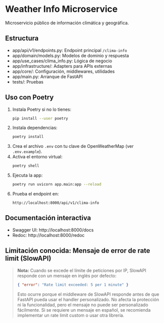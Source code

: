 # Weather Info Microservice

Microservicio público de información climática y geográfica.

## Estructura

- app/api/v1/endpoints.py: Endpoint principal `/clima-info`
- app/domain/models.py: Modelos de dominio y respuesta
- app/use_cases/clima_info.py: Lógica de negocio
- app/infrastructure/: Adapters para APIs externas
- app/core/: Configuración, middlewares, utilidades
- app/main.py: Arranque de FastAPI
- tests/: Pruebas

## Uso con Poetry

1. Instala Poetry si no lo tienes:
   ```bash
   pip install --user poetry
   ```
2. Instala dependencias:
   ```bash
   poetry install
   ```
3. Crea el archivo `.env` con tu clave de OpenWeatherMap (ver `.env.example`).
4. Activa el entorno virtual:
   ```bash
   poetry shell
   ```
5. Ejecuta la app:
   ```bash
   poetry run uvicorn app.main:app --reload
   ```
6. Prueba el endpoint en:
   ```
   http://localhost:8000/api/v1/clima-info
   ```

## Documentación interactiva

- Swagger UI: http://localhost:8000/docs
- Redoc: http://localhost:8000/redoc

## Limitación conocida: Mensaje de error de rate limit (SlowAPI)

> **Nota:** Cuando se excede el límite de peticiones por IP, SlowAPI responde con un mensaje en inglés por defecto:
>
> ```json
> { "error": "Rate limit exceeded: 5 per 1 minute" }
> ```
>
> Esto ocurre porque el middleware de SlowAPI responde antes de que FastAPI pueda usar el handler personalizado. No afecta la protección ni la funcionalidad, pero el mensaje no puede ser personalizado fácilmente. Si se requiere un mensaje en español, se recomienda implementar un rate limit custom o usar otra librería.
